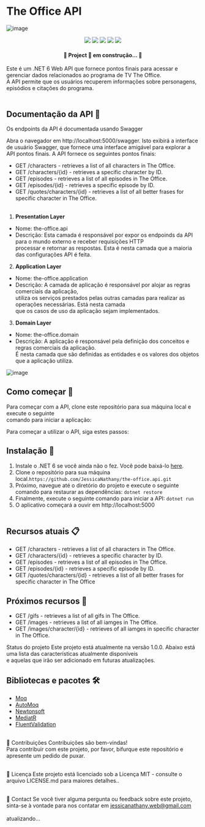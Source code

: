 # The Office API <br>

![image](https://user-images.githubusercontent.com/11943572/233072545-0fad64bf-c397-4d43-8eb7-84c08304d003.png)
<br/>

<p align="center">
  <img src="https://img.shields.io/badge/Framework-dotnet-blue"/> 
  <img src="https://img.shields.io/badge/Framework%20version-dotnet%206-blue"/>
  <img src="https://img.shields.io/badge/Language-C%23-blue"/> 
  <img src="https://img.shields.io/badge/Status-development-green"/>  
   <img src=" https://img.shields.io/badge/Status-development-green"/>  
</p>



 <h4 align="center"> 
	🚧  Project 🚀 em construção...  🚧
 </h4>

Este é um .NET 6 Web API que fornece pontos finais para acessar e gerenciar dados relacionados ao programa de TV The Office.<br/>
A API permite que os usuários recuperem informações sobre personagens, episódios e citações do programa.<br/><br/>


## Documentação da API 📝 <br/>
Os endpoints da API é documentada usando Swagger

Abra o navegador em http://localhost:5000/swagger.
Isto exibirá a interface de usuário Swagger, que fornece uma interface amigável para explorar a API 
pontos finais. A API fornece os seguintes pontos finais:<br/>

- GET /characters - retrieves a list of all characters in The Office.
- GET /characters/{id} - retrieves a specific character by ID.
- GET /episodes - retrieves a list of all episodes in The Office.
- GET /episodes/{id} - retrieves a specific episode by ID.
- GET /quotes/characters/{id} - retrieves a list of all better frases for specific character in The Office.<br/><br/>


1. **Presentation Layer**
  - Nome: the-office.api<br/>
  - Descrição: Esta camada é responsável por expor os endpoinds da API para o mundo externo  e receber requisições HTTP<br/>
    processar e retornar as respostas. Esta é nesta camada que a maioria das configurações API é feita. <br/>
    
2. **Application Layer**
  - Nome: the-office.application<br/>
  - Descrição: A camada de aplicação é responsável por alojar as regras comerciais da aplicação, <br/>
    utiliza os serviços prestados pelas outras camadas para realizar as operações necessárias. Está nesta camada <br/>
    que os casos de uso da aplicação sejam implementados. <br/>
    
3. **Domain Layer**
  - Nome: the-office.domain<br/>
  - Descrição: A aplicação é responsável pela definição dos conceitos e regras comerciais da aplicação. <br/>
    É nesta camada que são definidas as entidades e os valores dos objetos que a aplicação utiliza.<br/>
    
  ![image](https://user-images.githubusercontent.com/11943572/233072285-dd0c4ffd-eb50-4d27-ada9-2789191fcfb4.png)


##  Como começar 🚀<br/>
Para começar com a API, clone este repositório para sua máquina local e execute o seguinte <br/>
comando para iniciar a aplicação: <br/>

Para começar a utilizar o API, siga estes passos: <br/>

## Instalação :wrench: <br/>

1. Instale o .NET 6 se você ainda não o fez. Você pode baixá-lo [here](https://dotnet.microsoft.com/download/dotnet/6.0).
2. Clone o  repositório para sua máquina local.`https://github.com/JessicaNathany/the-office.api.git`
3. Próximo, navegue até o diretório do projeto e execute o seguinte comando para restaurar as dependências:
`dotnet restore`
4. Finalmente, execute o seguinte comando para iniciar a API:
`dotnet run`
5. O aplicativo começará a ouvir em http://localhost:5000 <br/><br/>


## Recursos atuais :clipboard: <br/>
- GET /characters - retrieves a list of all characters in The Office.
- GET /characters/{id} - retrieves a specific character by ID.
- GET /episodes - retrieves a list of all episodes in The Office.
- GET /episodes/{id} - retrieves a specific episode by ID.
- GET /quotes/characters/{id} - retrieves a list of all better frases for specific character in The Office

## Próximos recursos :dart: <br/>
- GET /gifs - retrieves a list of all gifs in The Office.
- GET /images - retrieves a list of all iamges in The Office.
- GET /images/character/{id} - retrieves of all iamges in specific character in The Office. <br/>


Status do projeto
Este projeto está atualmente na versão 1.0.0. Abaixo está uma lista das características atualmente disponíveis<br/> e aquelas que irão
ser adicionado em futuras atualizações.<br/>

 ## Bibliotecas e pacotes 🛠️
- [Moq](https://www.nuget.org/packages/Moq)
- [AutoMoq](https://www.nuget.org/packages/AutoMoq)
- [Newtonsoft](https://www.nuget.org/packages/Newtonsoft.Json)
- [MediatR](https://www.nuget.org/packages/MediatR)
- [FluentValidation](https://www.nuget.org/packages/fluentvalidation/)
<br/><br/>

🤝 Contribuições
Contribuições são bem-vindas! <br>
Para contribuir com este projeto, por favor, bifurque este repositório e apresente um pedido de puxar.<br/><br/>

📄 Licença
Este projeto está licenciado sob a Licença MIT - consulte o arquivo LICENSE.md para maiores detalhes..<br/><br/>

📧 Contact
Se você tiver alguma pergunta ou feedback sobre este projeto, sinta-se à vontade para nos contatar em jessicanathany.web@gmail.com<br/><br/>
atualizando...
